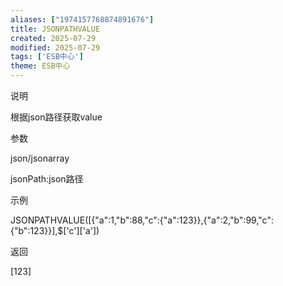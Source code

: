 ```yaml
---
aliases: ["1974157768874891676"]
title: JSONPATHVALUE
created: 2025-07-29
modified: 2025-07-29
tags: ['ESB中心']
theme: ESB中心
---
```


说明

根据json路径获取value

参数

json/jsonarray

jsonPath:json路径

示例

JSONPATHVALUE([{"a":1,"b":88,"c":{"a":123}},{"a":2,"b":99,"c":{"b":123}}],$['c']['a'])

返回

[123]